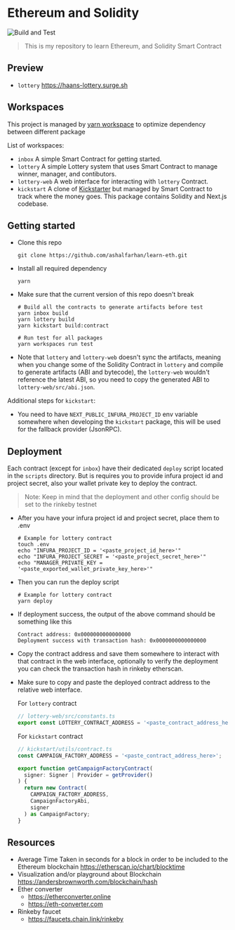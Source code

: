# Ethereum and Solidity

![Build and Test](https://github.com/ashalfarhan/learn-eth/actions/workflows/CI.yml/badge.svg)

> This is my repository to learn Ethereum, and Solidity Smart Contract

## Preview

- `lottery` https://haans-lottery.surge.sh

## Workspaces

This project is managed by [yarn workspace](https://classic.yarnpkg.com/lang/en/docs/workspaces/) to optimize dependency between different package

List of workspaces:

- `inbox` A simple Smart Contract for getting started.
- `lottery` A simple Lottery system that uses Smart Contract to manage winner, manager, and contibutors.
- `lottery-web` A web interface for interacting with `lottery` Contract.
- `kickstart` A clone of [Kickstarter](https://www.kickstarter.com/) but managed by Smart Contract to track where the money goes. This package contains Solidity and Next.js codebase.

## Getting started

- Clone this repo
  ```shell
  git clone https://github.com/ashalfarhan/learn-eth.git
  ```
- Install all required dependency
  ```shell
  yarn
  ```
- Make sure that the current version of this repo doesn't break

  ```shell
  # Build all the contracts to generate artifacts before test
  yarn inbox build
  yarn lottery build
  yarn kickstart build:contract

  # Run test for all packages
  yarn workspaces run test
  ```

- Note that `lottery` and `lottery-web` doesn't sync the artifacts, meaning when you change some of the Solidity Contract in `lottery` and compile to generate artifacts (ABI and bytecode), the `lottery-web` wouldn't reference the latest ABI, so you need to copy the generated ABI to `lottery-web/src/abi.json`.

Additional steps for `kickstart`:

- You need to have `NEXT_PUBLIC_INFURA_PROJECT_ID` env variable somewhere when developing the `kickstart` package, this will be used for the fallback provider (JsonRPC).

## Deployment

Each contract (except for `inbox`) have their dedicated `deploy` script located in the `scripts` directory. But is requires you to provide infura project id and project secret, also your wallet private key to deploy the contract.

> Note: Keep in mind that the deployment and other config should be set to the rinkeby testnet

- After you have your infura project id and project secret, place them to .env

  ```shell
  # Example for lottery contract
  touch .env
  echo "INFURA_PROJECT_ID = '<paste_project_id_here>'"
  echo "INFURA_PROJECT_SECRET = '<paste_project_secret_here>'"
  echo "MANAGER_PRIVATE_KEY = '<paste_exported_wallet_private_key_here>'"
  ```

- Then you can run the deploy script
  ```shell
  # Example for lottery contract
  yarn deploy
  ```
- If deployment success, the output of the above command should be something like this
  ```shell
  Contract address: 0x0000000000000000
  Deployment success with transaction hash: 0x0000000000000000
  ```
- Copy the contract address and save them somewhere to interact with that contract in the web interface, optionally to verify the deployment you can check the transaction hash in rinkeby etherscan.

- Make sure to copy and paste the deployed contract address to the relative web interface.

  For `lottery` contract

  ```ts
  // lottery-web/src/constants.ts
  export const LOTTERY_CONTRACT_ADDRESS = '<paste_contract_address_here>';
  ```

  For `kickstart` contract

  ```ts
  // kickstart/utils/contract.ts
  const CAMPAIGN_FACTORY_ADDRESS = '<paste_contract_address_here>';

  export function getCampaignFactoryContract(
    signer: Signer | Provider = getProvider()
  ) {
    return new Contract(
      CAMPAIGN_FACTORY_ADDRESS,
      CampaignFactoryAbi,
      signer
    ) as CampaignFactory;
  }
  ```

## Resources

- Average Time Taken in seconds for a block in order to be included to the Ethereum blockchain https://etherscan.io/chart/blocktime
- Visualization and/or playground about Blockchain https://andersbrownworth.com/blockchain/hash
- Ether converter
  - https://etherconverter.online
  - https://eth-converter.com
- Rinkeby faucet
  - https://faucets.chain.link/rinkeby

